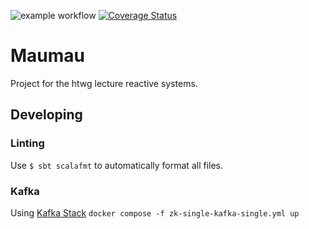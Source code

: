 ![example workflow](https://github.com/JojoGraff/MauMau/actions/workflows/qualityCheck.yml/badge.svg?branch=main)
[![Coverage Status](https://coveralls.io/repos/github/JojoGraff/MauMau/badge.svg)](https://coveralls.io/github/JojoGraff/MauMau)
# Maumau

Project for the htwg lecture reactive systems.

## Developing

### Linting

Use ```$ sbt scalafmt``` to automatically format all files.


### Kafka
Using [Kafka Stack](https://github.com/conduktor/kafka-stack-docker-compose)
```docker compose -f zk-single-kafka-single.yml up```
